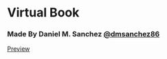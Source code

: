 # Virtual Book

### Made By Daniel M. Sanchez [@dmsanchez86](http://twitter.com/dmsanchez86)

[Preview](http://atarrayaitinerante.org/ebookapp/index.html)